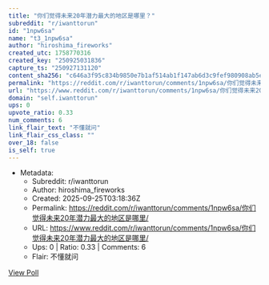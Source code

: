 ```yaml
---
title: "你们觉得未来20年潜力最大的地区是哪里？"
subreddit: "r/iwanttorun"
id: "1npw6sa"
name: "t3_1npw6sa"
author: "hiroshima_fireworks"
created_utc: 1758770316
created_key: "250925031836"
capture_ts: "250927131120"
content_sha256: "c646a3f95c834b9850e7b1af514ab1f147ab6d3c9fef980908ab5ef8bce50bd0"
permalink: "https://reddit.com/r/iwanttorun/comments/1npw6sa/你们觉得未来20年潜力最大的地区是哪里/"
url: "https://www.reddit.com/r/iwanttorun/comments/1npw6sa/你们觉得未来20年潜力最大的地区是哪里/"
domain: "self.iwanttorun"
ups: 0
upvote_ratio: 0.33
num_comments: 6
link_flair_text: "不懂就问"
link_flair_css_class: ""
over_18: false
is_self: true
---
```


- Metadata:
  - Subreddit: r/iwanttorun
  - Author: hiroshima_fireworks
  - Created: 2025-09-25T03:18:36Z
  - Permalink: https://reddit.com/r/iwanttorun/comments/1npw6sa/你们觉得未来20年潜力最大的地区是哪里/
  - URL: https://www.reddit.com/r/iwanttorun/comments/1npw6sa/你们觉得未来20年潜力最大的地区是哪里/
  - Ups: 0 | Ratio: 0.33 | Comments: 6
  - Flair: 不懂就问

[View Poll](https://www.reddit.com/poll/1npw6sa)
